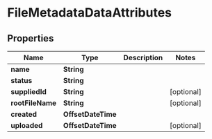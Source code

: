 

# FileMetadataDataAttributes


## Properties

Name | Type | Description | Notes
------------ | ------------- | ------------- | -------------
**name** | **String** |  | 
**status** | **String** |  | 
**suppliedId** | **String** |  |  [optional]
**rootFileName** | **String** |  |  [optional]
**created** | **OffsetDateTime** |  | 
**uploaded** | **OffsetDateTime** |  |  [optional]



